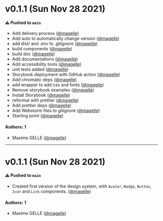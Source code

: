 # v0.1.1 (Sun Nov 28 2021)

#### ⚠️ Pushed to `main`

- Add delivery process ([@magelle](https://github.com/magelle))
- Add auto to automatically change version ([@magelle](https://github.com/magelle))
- add dist/ and .env to .gitignore ([@magelle](https://github.com/magelle))
- build components ([@magelle](https://github.com/magelle))
- build doc ([@magelle](https://github.com/magelle))
- Add documentations ([@magelle](https://github.com/magelle))
- Add accessibility tools ([@magelle](https://github.com/magelle))
- unit tests added ([@magelle](https://github.com/magelle))
- Storybook deployment with GitHub action ([@magelle](https://github.com/magelle))
- Add chromatic deps ([@magelle](https://github.com/magelle))
- add wrapper to add css and fonts ([@magelle](https://github.com/magelle))
- Remove storybook examples ([@magelle](https://github.com/magelle))
- Install Storybook ([@magelle](https://github.com/magelle))
- reformat with prettier ([@magelle](https://github.com/magelle))
- Add prettier deps ([@magelle](https://github.com/magelle))
- Add Webstorm files to gitignore ([@magelle](https://github.com/magelle))
- Starting point ([@magelle](https://github.com/magelle))

#### Authors: 1

- Maxime GELLE ([@magelle](https://github.com/magelle))

---

# v0.1.1 (Sun Nov 28 2021)

#### ⚠️ Pushed to `main`

- Created first version of the design system, with `Avatar`, `Badge`, `Button`, `Icon` and `Link` components. ([@magelle](https://github.com/magelle))

#### Authors: 1

- Maxime GELLE ([@magelle](https://github.com/magelle))
